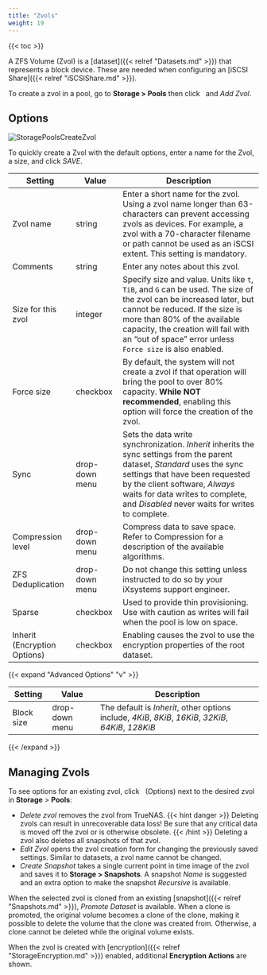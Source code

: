 ```yaml
---
title: "Zvols"
weight: 19
---
```


{{< toc >}}

A ZFS Volume (Zvol) is a [dataset]({{< relref "Datasets.md" >}}) that represents a block device.
These are needed when configuring an [iSCSI Share]({{< relref "iSCSIShare.md" >}}).

To create a zvol in a pool, go to **Storage > Pools** then click <i class="fa fa-ellipsis-v" aria-hidden="true" title="Options"></i>&nbsp; and *Add Zvol*.

## Options

![StoragePoolsCreateZvol](/images/CORE/12.0/StoragePoolsCreateZvol.jpg "Creating a new Zvol")

To quickly create a Zvol with the default options, enter a name for the Zvol, a size, and click *SAVE*.

| Setting | Value | Description |
|---------|-------|-------------|
| Zvol name | string | Enter a short name for the zvol. Using a zvol name longer than 63-characters can prevent accessing zvols as devices. For example, a zvol with a 70-character filename or path cannot be used as an iSCSI extent. This setting is mandatory. |
| Comments | string | Enter any notes about this zvol. |
| Size for this zvol | integer | Specify size and value. Units like `t`, `TiB`, and `G` can be used. The size of the zvol can be increased later, but cannot be reduced. If the size is more than 80% of the available capacity, the creation will fail with an “out of space” error unless `Force size` is also enabled. |
| Force size | checkbox | By default, the system will not create a zvol if that operation will bring the pool to over 80% capacity. **While NOT recommended**, enabling this option will force the creation of the zvol. |
| Sync | drop-down menu | Sets the data write synchronization. *Inherit* inherits the sync settings from the parent dataset, *Standard* uses the sync settings that have been requested by the client software, *Always* waits for data writes to complete, and *Disabled* never waits for writes to complete. |
| Compression level  | drop-down menu | Compress data to save space. Refer to Compression for a description of the available algorithms. |
| ZFS Deduplication | drop-down menu | Do not change this setting unless instructed to do so by your iXsystems support engineer. |
| Sparse | checkbox | Used to provide thin provisioning. Use with caution as writes will fail when the pool is low on space. |
| Inherit (Encryption Options) | checkbox | Enabling causes the zvol to use the encryption properties of the root dataset. |

{{< expand "Advanced Options" "v" >}}

| Setting | Value | Description |
|---------|-------|-------------|
| Block size | drop-down menu | The default is *Inherit*, other options include, *4KiB*, *8KiB*, *16KiB*, *32KiB*, *64KiB*, *128KiB* |

{{< /expand >}}

## Managing Zvols

To see options for an existing zvol, click <i class="fa fa-ellipsis-v" aria-hidden="true" title="Options"></i>&nbsp; (Options) next to the desired zvol in **Storage** > **Pools**:

* *Delete zvol* removes the zvol from TrueNAS.
  {{< hint danger >}}
  Deleting zvols can result in unrecoverable data loss!
  Be sure that any critical data is moved off the zvol or is otherwise obsolete.
  {{< /hint >}}
  Deleting a zvol also deletes all snapshots of that zvol.
* *Edit Zvol* opens the zvol creation form for changing the previously saved settings.
  Similar to datasets, a zvol name cannot be changed.
* *Create Snapshot* takes a single current point in time image of the zvol and saves it to **Storage > Snapshots**.
  A snapshot *Name* is suggested and an extra option to make the snapshot *Recursive* is available.

When the selected zvol is cloned from an existing [snapshot]({{< relref "Snapshots.md" >}}), *Promote Dataset* is available.
When a clone is promoted, the original volume becomes a clone of the clone, making it possible to delete the volume that the clone was created from.
Otherwise, a clone cannot be deleted while the original volume exists.

When the zvol is created with [encryption]({{< relref "StorageEncryption.md" >}}) enabled, additional **Encryption Actions** are shown.
